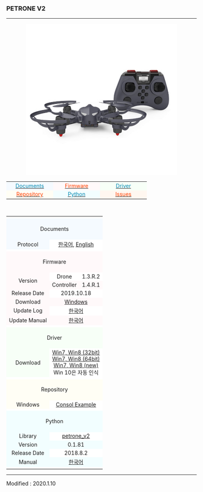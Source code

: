 ### PETRONE V2

---

<div align="center">
    <img src="/assets/images/products/petrone_v2_and_controller.jpg" alt="petrone_v2">
    <table style="padding: 0px 0px 0px 0px;">
        <tr>
            <td width="110" style="background-color:#F5FAFF"><a href="#Documents"><span style="color:#0489B1"><div align="center">Documents</div></span></a></td>
            <td width="110" style="background-color:#FFF9FA"><a href="#Firmware"><span style="color:#FF4000"><div align="center">Firmware</div></span></a></td>
            <td width="110" style="background-color:#F7FFF7"><a href="#Driver"><span style="color:#0489B1"><div align="center">Driver</div></span></a></td>
        </tr>
        <tr>
            <td width="110" style="background-color:#FFFEF5"><a href="#Repository"><span style="color:#FF4000"><div align="center">Repository</div></span></a></td>
            <td width="110" style="background-color:#F2FEFF"><a href="#Python"><span style="color:#0489B1"><div align="center">Python</div></span></a></td>
            <td width="110" style="background-color:#FFF7F0"><a href="https://github.com/BYROBOT/drone2/issues/" target="_blank"><span style="color:#FF4000"><div align="center">Issues</div></span></a></td>
        </tr>
    </table>
    <br>
    <table>
        <!-- Documents -->
        <tr><td colspan="3" style="background-color:#FFFFFF"></td></tr>
        <tr>
            <td colspan="3" style="background-color:#F5FAFF"><div align="center"><a name="Documents"></a>&nbsp;<br>Documents<br>&nbsp;</div></td>
        </tr>
        <!--
        <tr>
            <td style="background-color:#F5FAFF"><div align="center">User Manual</div></td>
            <td colspan="2" style="background-color:#FFFFFF"><div align="center"><a href="/documents/kr/products/e_drone/manual/user/">한국어</a></div></td>
        </tr>
        -->
        <tr>
            <td style="background-color:#F5FAFF"><div align="center">Protocol</div></td>
            <td colspan="2" style="background-color:#FFFFFF"><div align="center"><a href="/documents/kr/products/petrone_v2/protocol/">한국어</a>,&nbsp;<a href="/documents/en/products/petrone_v2/protocol/">English</a></div></td>
        </tr>
        <!-- Firmware -->
        <tr><td colspan="3" style="background-color:#FFFFFF"></td></tr>
        <tr>
            <td colspan="3" style="background-color:#FFF9FA"><div align="center"><a name="Firmware"></a>&nbsp;<br>Firmware<br>&nbsp;</div></td>
        </tr>
        <tr>
            <td rowspan="2" style="background-color:#FFF9FA"><div align="center">Version</div></td>
            <td style="background-color:#FFFFFF"><div align="center">Drone</div></td>
            <td style="background-color:#FFFFFF"><div align="center">1.3.R.2</div></td>
        </tr>
        <tr>
            <td style="background-color:#FFF9FA"><div align="center">Controller</div></td>
            <td style="background-color:#FFF9FA"><div align="center">1.4.R.1</div></td>
        </tr>
        <tr>
            <td style="background-color:#FFF9FA"><div align="center">Release Date</div></td>
            <td colspan="2" style="background-color:#FFFFFF"><div align="center">2019.10.18</div></td>
        </tr>
        <tr>
            <td style="background-color:#FFF9FA"><div align="center">Download</div></td>
            <td colspan="2" style="background-color:#FFF9FA"><div align="center"><a href="https://drive.google.com/open?id=1WdGvScBgEB1zghzayKpjDtZ70QB85COQ" target="_blank">Windows</a></div></td>
        </tr>
        <tr>
            <td style="background-color:#FFF9FA"><div align="center">Update Log</div></td>
            <td colspan="2" style="background-color:#FFFFFF"><div align="center"><a href="/documents/kr/products/petrone_v2/log/updates/firmware/">한국어</a></div></td>
        </tr>
        <tr>
            <td style="background-color:#FFF9FA"><div align="center">Update Manual</div></td>
            <td colspan="2" style="background-color:#FFF9FA">
                <div align="center">
                    <a href="/documents/kr/products/petrone_v2/manual/update/drone2autoupdaterlight">한국어</a>
                </div>
            </td>
        </tr>
        <!-- Driver -->
        <tr><td colspan="3" style="background-color:#FFFFFF"></td></tr>
        <tr>
            <td colspan="3" style="background-color:#F7FFF7"><div align="center"><a name="Driver"></a>&nbsp;<br>Driver<br>&nbsp;</div></td>
        </tr>
        <tr>
            <td style="background-color:#F7FFF7">
                <div align="center">Download</div>
            </td>
            <td colspan="2" style="background-color:#FFFFFF">
                <div align="center"><a href="https://drive.google.com/open?id=1HisAPi3nipnnyuFklNXiKn46cV_5P0iy" target="_blank">Win7, Win8 (32bit)</a></div>
                <div align="center"><a href="https://drive.google.com/open?id=1Cm7fIt9XAi-dUNnqxVblNriL8oVfqekg" target="_blank">Win7, Win8 (64bit)</a></div>
                <div align="center"><a href="https://drive.google.com/open?id=1G6ma1HbzNSPqTcU9ir1I4lyYLobLM4K-" target="_blank">Win7, Win8 (new)</a></div>
                <div align="center">Win 10은 자동 인식</div>
            </td>
        </tr>
        <!-- Repository -->
        <tr><td colspan="3" style="background-color:#FFFFFF"></td></tr>
        <tr>
            <td colspan="3" style="background-color:#FFFEF5"><div align="center"><a name="Repository"></a>&nbsp;<br>Repository<br>&nbsp;</div></td>
        </tr>
        <tr>
            <td style="background-color:#FFFEF5"><div align="center">Windows</div></td>
            <td colspan="2" style="background-color:#FFFFFF">
                <div align="center">
                    <a href="https://github.com/petrone-v2/window_console_example_for_petrone_v2" target="_blank">Consol Example</a>
                </div>
            </td>
        </tr>
        <!-- Python -->
        <tr><td colspan="3" style="background-color:#FFFFFF"></td></tr>
        <tr>
            <td colspan="3" style="background-color:#F2FEFF"><div align="center"><a name="Python"></a>&nbsp;<br>Python<br>&nbsp;</div></td>
        </tr>
        <tr>
            <td style="background-color:#F2FEFF"><div align="center">Library</div></td>
            <td colspan="2" style="background-color:#FFFFFF"><div align="center"><a href="https://pypi.org/project/petrone-v2/" target="_blank">petrone_v2</a></div></td>
        </tr>
        <tr>
            <td style="background-color:#F2FEFF"><div align="center">Version</div></td>
            <td colspan="2" style="background-color:#F2FEFF"><div align="center">0.1.81</div></td>
        </tr>
        <tr>
            <td style="background-color:#F2FEFF"><div align="center">Release Date</div></td>
            <td colspan="2" style="background-color:#FFFFFF"><div align="center">2018.8.2</div></td>
        </tr>
        <tr>
            <td style="background-color:#F2FEFF"><div align="center">Manual</div></td>
            <td colspan="2" style="background-color:#F2FEFF"><div align="center"><a href="/documents/kr/products/petrone_v2/library/python/petrone_v2/">한국어</a></div></td>
        </tr>
        <tr><td colspan="3" style="background-color:#FFFFFF"></td></tr>
    </table>
</div>

---

Modified : 2020.1.10
